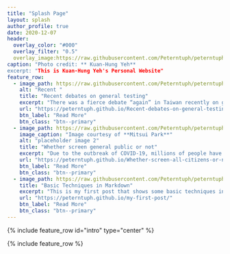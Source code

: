 ```yaml
---
title: "Splash Page"
layout: splash
author_profile: true
date: 2020-12-07
header:
  overlay_color: "#000"
  overlay_filter: "0.5"
  overlay_image:https://raw.githubusercontent.com/Peterntuph/peterntuph.github.io/master/_pics/sky.png
caption: "Photo credit: ** Kuan-Hung Yeh**
excerpt: "This is Kuan-Hung Yeh's Personal Website"
feature_row:
  - image_path: https://raw.githubusercontent.com/Peterntuph/peterntuph.github.io/master/_pics/landscape.png
    alt: "Recent "
    title: "Recent debates on general testing"
    excerpt: "There was a fierce debate “again” in Taiwan recently on general testing for coronavirus. However, this time the problem is not about screening all citizens but all arrivals at borders, worrying about the risk of asymptomatic carriers."
    url: "https://peterntuph.github.io/Recent-debates-on-general-testing/"
    btn_label: "Read More"
    btn_class: "btn--primary"
  - image_path: https://raw.githubusercontent.com/Peterntuph/peterntuph.github.io/master/_pics/Mitsui.png
    image_caption: "Image courtesy of **Mitsui Park**"
    alt: "placeholder image 2"
    title: "Whether screen general public or not"
    excerpt: "Due to the outbreak of COVID-19, millions of people have lived in fear of being infected by this contagious and fatal virus."
    url: "https://peterntuph.github.io/Whether-screen-all-citizens-or-not/"
    btn_label: "Read More"
    btn_class: "btn--primary"
  - image_path: https://raw.githubusercontent.com/Peterntuph/peterntuph.github.io/master/_pics/sunset.png
    title: "Basic Techniques in Markdown"
    excerpt: "This is my first post that shows some basic techniques in Markdown"
    url: "https://peterntuph.github.io/my-first-post/"
    btn_label: "Read More"
    btn_class: "btn--primary"    
---
```


{% include feature_row id="intro" type="center" %}

{% include feature_row %}
